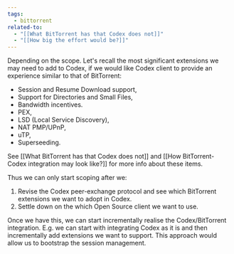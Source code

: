 ```yaml
---
tags:
  - bittorrent
related-to:
  - "[[What BitTorrent has that Codex does not]]"
  - "[[How big the effort would be?]]"
---
```

Depending on the scope. Let's recall the most significant extensions we may need to add to Codex, if we would like Codex client to provide an experience similar to that of BitTorrent:

- Session and Resume Download support,
- Support for Directories and Small Files,
- Bandwidth incentives.
- PEX,
- LSD (Local Service Discovery),
- NAT PMP/UPnP,
- uTP,
- Superseeding.

See [[What BitTorrent has that Codex does not]] and [[How BitTorrent-Codex integration may look like?]] for more info about these items.

Thus we can only start scoping after we:

1. Revise the Codex peer-exchange protocol and see which BitTorrent extensions we want to adopt in Codex.
2. Settle down on the which Open Source client we want to use.

Once we have this, we can start incrementally realise the Codex/BitTorrent integration. E.g. we can start with integrating Codex as it is and then incrementally add extensions we want to support. This approach would allow us to bootstrap the session management.
